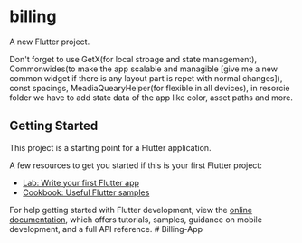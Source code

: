 # billing

A new Flutter project.

Don't forget to use GetX(for local stroage and state management), Commonwides(to make the app scalable and managible [give me a new common widget if there is any layout part is repet with normal changes]), const spacings, MeadiaQuearyHelper(for flexible in all devices), in resorcie folder we have to add state data of the app like color, asset paths and more.

## Getting Started

This project is a starting point for a Flutter application.

A few resources to get you started if this is your first Flutter project:

- [Lab: Write your first Flutter app](https://docs.flutter.dev/get-started/codelab)
- [Cookbook: Useful Flutter samples](https://docs.flutter.dev/cookbook)

For help getting started with Flutter development, view the
[online documentation](https://docs.flutter.dev/), which offers tutorials,
samples, guidance on mobile development, and a full API reference.
#   B i l l i n g - A p p 
 
 